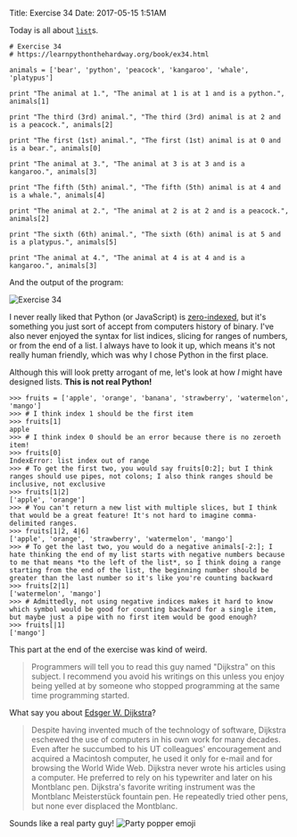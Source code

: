 Title: Exercise 34
Date: 2017-05-15 1:51AM

Today is all about [`list`](https://docs.python.org/2.7/library/functions.html#list)s.

```
# Exercise 34
# https://learnpythonthehardway.org/book/ex34.html

animals = ['bear', 'python', 'peacock', 'kangaroo', 'whale', 'platypus']

print "The animal at 1.", "The animal at 1 is at 1 and is a python.", animals[1]

print "The third (3rd) animal.", "The third (3rd) animal is at 2 and is a peacock.", animals[2]

print "The first (1st) animal.", "The first (1st) animal is at 0 and is a bear.", animals[0]

print "The animal at 3.", "The animal at 3 is at 3 and is a kangaroo.", animals[3]

print "The fifth (5th) animal.", "The fifth (5th) animal is at 4 and is a whale.", animals[4]

print "The animal at 2.", "The animal at 2 is at 2 and is a peacock.", animals[2]

print "The sixth (6th) animal.", "The sixth (6th) animal is at 5 and is a platypus.", animals[5]

print "The animal at 4.", "The animal at 4 is at 4 and is a kangaroo.", animals[3]
```

And the output of the program:

![Exercise 34]({filename}/images/ex34.png "Exercise 34")

I never really liked that Python (or JavaScript) is [zero-indexed](http://python-history.blogspot.com/2013/10/why-python-uses-0-based-indexing.html), but it's something you just sort of accept from computers history of binary. I've also never enjoyed the syntax for list indices, slicing for ranges of numbers, or from the end of a list. I always have to look it up, which means it's not really human friendly, which was why I chose Python in the first place.

Although this will look pretty arrogant of me, let's look at how *I* might have designed lists. **This is not real Python!**

```
>>> fruits = ['apple', 'orange', 'banana', 'strawberry', 'watermelon', 'mango']
>>> # I think index 1 should be the first item
>>> fruits[1]
apple
>>> # I think index 0 should be an error because there is no zeroeth item!
>>> fruits[0]
IndexError: list index out of range
>>> # To get the first two, you would say fruits[0:2]; but I think ranges should use pipes, not colons; I also think ranges should be inclusive, not exclusive
>>> fruits[1|2]
['apple', 'orange']
>>> # You can't return a new list with multiple slices, but I think that would be a great feature! It's not hard to imagine comma-delimited ranges.
>>> fruits[1|2, 4|6]
['apple', 'orange', 'strawberry', 'watermelon', 'mango']
>>> # To get the last two, you would do a negative animals[-2:]; I hate thinking the end of my list starts with negative numbers because to me that means *to the left of the list*, so I think doing a range starting from the end of the list, the beginning number should be greater than the last number so it's like you're counting backward
>>> fruits[2|1]
['watermelon', 'mango']
>>> # Admittedly, not using negative indices makes it hard to know which symbol would be good for counting backward for a single item, but maybe just a pipe with no first item would be good enough?
>>> fruits[|1]
['mango']
```

This part at the end of the exercise was kind of weird.

> Programmers will tell you to read this guy named "Dijkstra" on this subject. I recommend you avoid his writings on this unless you enjoy being yelled at by someone who stopped programming at the same time programming started.

What say you about [Edsger W. Dijkstra](https://en.wikipedia.org/wiki/Edsger_W._Dijkstra)?

> Despite having invented much of the technology of software, Dijkstra eschewed the use of computers in his own work for many decades. Even after he succumbed to his UT colleagues' encouragement and acquired a Macintosh computer, he used it only for e-mail and for browsing the World Wide Web. Dijkstra never wrote his articles using a computer. He preferred to rely on his typewriter and later on his Montblanc pen. Dijkstra's favorite writing instrument was the Montblanc Meisterstück fountain pen. He repeatedly tried other pens, but none ever displaced the Montblanc.

Sounds like a real party guy! ![Party popper emoji]({filename}/images/1f389.png "Party popper emoji")